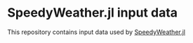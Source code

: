# SpeedyWeather.jl input data

This repository contains input data used by [SpeedyWeather.jl](https://github.com/milankl/SpeedyWeather.jl)
